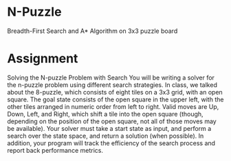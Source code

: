 # N-Puzzle
Breadth-First Search and A* Algorithm on 3x3 puzzle board

# Assignment
Solving the N-puzzle Problem with Search
You will be writing a solver for the n-puzzle problem using different search strategies. In class,
we talked about the 8-puzzle, which consists of eight tiles on a 3x3 grid, with an open square.
The goal state consists of the open square in the upper left, with the other tiles arranged in
numeric order from left to right.
Valid moves are Up, Down, Left, and Right, which
shift a tile into the open square (though, depending
on the position of the open square, not all of those
moves may be available).
Your solver must take a start state as input, and
perform a search over the state space, and return a
solution (when possible). In addition, your program will track the efficiency of the search
process and report back performance metrics.

